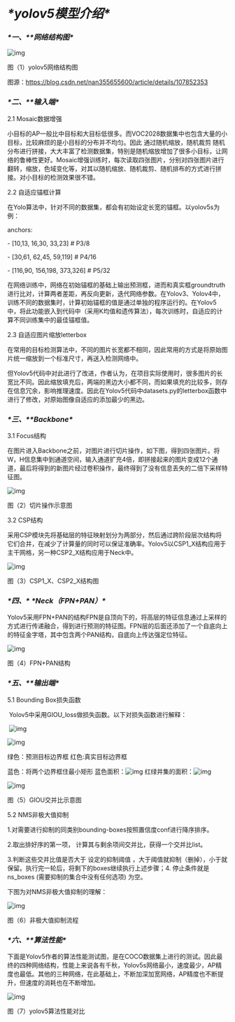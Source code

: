 # ***\*yolov5模型介绍\****

### ***\*一、\*******\*网络结构图\****

![img](file:///C:\Users\lenovo\AppData\Local\Temp\ksohtml14260\wps1.jpg) 

图（1）yolov5网络结构图

图源：https://blog.csdn.net/nan355655600/article/details/107852353

### ***\*二、\*******\*输入端\****

2.1 Mosaic数据增强

​	小目标的AP一般比中目标和大目标低很多。而VOC2028数据集中也包含大量的小目标，比较麻烦的是小目标的分布并不均匀。因此 通过随机缩放，随机裁剪  随机分布进行拼接，大大丰富了检测数据集，特别是随机缩放增加了很多小目标，让网络的鲁棒性更好。Mosaic增强训练时，每次读取四张图片，分别对四张图片进行翻转，缩放，色域变化等，对其以随机缩放、随机裁剪、随机排布的方式进行拼接。对小目标的检测效果很不错。

2.2 自适应锚框计算

在Yolo算法中，针对不同的数据集，都会有初始设定长宽的锚框。以yolov5s为例：

anchors:

 \- [10,13, 16,30, 33,23] # P3/8

 \- [30,61, 62,45, 59,119] # P4/16

 \- [116,90, 156,198, 373,326] # P5/32

在网络训练中，网络在初始锚框的基础上输出预测框，进而和真实框groundtruth进行比对，计算两者差距，再反向更新，迭代网络参数。在Yolov3、Yolov4中，训练不同的数据集时，计算初始锚框的值是通过单独的程序运行的。在Yolov5中，将此功能嵌入到代码中（采用K均值和遗传算法），每次训练时，自适应的计算不同训练集中的最佳锚框值。

2.3 自适应图片缩放letterbox

​	在常用的目标检测算法中，不同的图片长宽都不相同，因此常用的方式是将原始图片统一缩放到一个标准尺寸，再送入检测网络中。

​	但Yolov5代码中对此进行了改进，作者认为，在项目实际使用时，很多图片的长宽比不同。因此缩放填充后，两端的黑边大小都不同，而如果填充的比较多，则存在信息冗余，影响推理速度。因此在Yolov5代码中datasets.py的letterbox函数中进行了修改，对原始图像自适应的添加最少的黑边。

### ***\*三、\*******\*Backbone\****

3.1 Focus结构

​	在图片进入Backbone之前，对图片进行切片操作，如下图，得到四张图片。将W，H信息集中到通道空间，输入通道扩充4倍，即拼接起来的图片变成12个通道，最后将得到的新图片经过卷积操作，最终得到了没有信息丢失的二倍下采样特征图。

![img](file:///C:\Users\lenovo\AppData\Local\Temp\ksohtml14260\wps2.jpg) 

图（2）切片操作示意图

3.2 CSP结构

​	采用CSP模块先将基础层的特征映射划分为两部分，然后通过跨阶段层次结构将它们合并，在减少了计算量的同时可以保证准确率。Yolov5以CSP1_X结构应用于主干网格，另一种CSP2_X结构应用于Neck中。

![img](file:///C:\Users\lenovo\AppData\Local\Temp\ksohtml14260\wps3.jpg) 

图（3）CSP1_X、CSP2_X结构图

### ***\*四、\**** ***\*Neck（FPN+PAN）\****

​	Yolov5采用FPN+PAN的结构FPN是自顶向下的，将高层的特征信息通过上采样的方式进行传递融合，得到进行预测的特征图。FPN层的后面还添加了一个自底向上的特征金字塔，其中包含两个PAN结构，自底向上传达强定位特征。

![img](file:///C:\Users\lenovo\AppData\Local\Temp\ksohtml14260\wps4.jpg) 

图（4）FPN+PAN结构

### ***\*五、\*******\*输出端\****

5.1 Bounding Box损失函数

​	Yolov5中采用GIOU_loss做损失函数。以下对损失函数进行解释：

​	![img](file:///C:\Users\lenovo\AppData\Local\Temp\ksohtml14260\wps5.png)

![img](file:///C:\Users\lenovo\AppData\Local\Temp\ksohtml14260\wps6.png)

绿色：预测目标边界框  红色:真实目标边界框

蓝色：将两个边界框住最小矩形   蓝色面积：![img](file:///C:\Users\lenovo\AppData\Local\Temp\ksohtml14260\wps7.png)  红绿并集的面积：![img](file:///C:\Users\lenovo\AppData\Local\Temp\ksohtml14260\wps8.jpg)

![img](file:///C:\Users\lenovo\AppData\Local\Temp\ksohtml14260\wps9.jpg) 

图（5）GIOU交并比示意图

5.2 NMS非极大值抑制

1.对需要进行抑制的同类别bounding-boxes按照置信度conf进行降序排序。

2.取出排好序的第一项， 计算其与剩余项间交并比，获得一个交并比list。

3.判断这些交并比值是否大于 设定的抑制阈值 ，大于阈值就抑制（删掉），小于就保留。执行完一轮后，将剩下的boxes继续执行上述步骤；4. 停止条件就是 ns_boxes (需要抑制的集合中没有任何选项) 为空。

下图为对NMS非极大值抑制的理解：

![img](file:///C:\Users\lenovo\AppData\Local\Temp\ksohtml14260\wps10.jpg) 

图（6）非极大值抑制流程

### ***\*六、\*******\*算法性能\****

​	下面是Yolov5作者的算法性能测试图，是在COCO数据集上进行的测试。因此最终的四种网络结构，性能上来说各有千秋，Yolov5s网络最小，速度最少，AP精度也最低。其他的三种网络，在此基础上，不断加深加宽网络，AP精度也不断提升，但速度的消耗也在不断增加。

![img](file:///C:\Users\lenovo\AppData\Local\Temp\ksohtml14260\wps11.jpg) 

图（7）yolov5算法性能对比

 